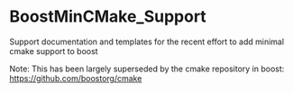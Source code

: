 # BoostMinCMake_Support
Support documentation and templates for the recent effort to add minimal cmake support to boost

Note: This has been largely superseded by the cmake repository in boost:
https://github.com/boostorg/cmake
